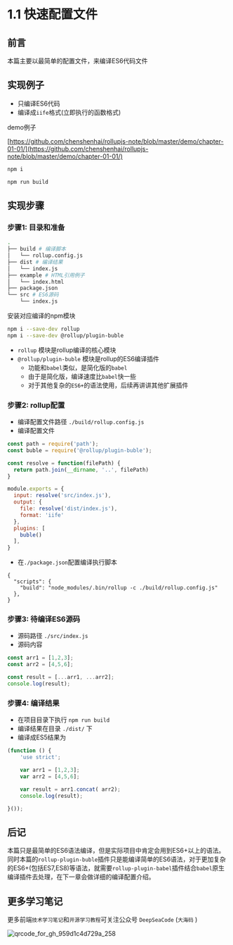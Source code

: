# 1.1 快速配置文件

## 前言

本篇主要以最简单的配置文件，来编译ES6代码文件

## 实现例子
- 只编译ES6代码
- 编译成`iife`格式(立即执行的函数格式)

demo例子

[https://github.com/chenshenhai/rollupjs-note/blob/master/demo/chapter-01-01/](https://github.com/chenshenhai/rollupjs-note/blob/master/demo/chapter-01-01/)

```sh
npm i

npm run build
```

## 实现步骤

### 步骤1: 目录和准备

```sh
.
├── build # 编译脚本
│   └── rollup.config.js
├── dist # 编译结果
│   └── index.js
├── example # HTML引用例子
│   └── index.html
├── package.json
└── src # ES6源码
    └── index.js
```

安装对应编译的npm模块

```sh
npm i --save-dev rollup 
npm i --save-dev @rollup/plugin-buble
```
- `rollup` 模块是rollup编译的核心模块
- `@rollup/plugin-buble` 模块是rollup的ES6编译插件
    - 功能和`babel`类似，是简化版的`babel`
    - 由于是简化版，编译速度比`babel`快一些
    - 对于其他复杂的`ES6+`的语法使用，后续再讲讲其他扩展插件
    


### 步骤2: rollup配置

- 编译配置文件路径 `./build/rollup.config.js`
- 编译配置文件

```js
const path = require('path');
const buble = require('@rollup/plugin-buble');

const resolve = function(filePath) {
  return path.join(__dirname, '..', filePath)
}

module.exports = {
  input: resolve('src/index.js'),
  output: {
    file: resolve('dist/index.js'),
    format: 'iife'
  },
  plugins: [
    buble()
  ],
}
```
- 在`./package.json`配置编译执行脚本
```
{
  "scripts": {
    "build": "node_modules/.bin/rollup -c ./build/rollup.config.js"
  },
}
```


### 步骤3: 待编译ES6源码

- 源码路径 `./src/index.js`
- 源码内容

```js
const arr1 = [1,2,3];
const arr2 = [4,5,6];

const result = [...arr1, ...arr2];
console.log(result);

```


### 步骤4: 编译结果 

- 在项目目录下执行 `npm run build`
- 编译结果在目录 `./dist/` 下
- 编译成ES5结果为

```js
(function () {
	'use strict';

	var arr1 = [1,2,3];
	var arr2 = [4,5,6];

	var result = arr1.concat( arr2);
	console.log(result);

}());
```


## 后记

本篇只是最简单的ES6语法编译，但是实际项目中肯定会用到ES6+以上的语法。同时本篇的`rollup-plugin-buble`插件只是能编译简单的ES6语法，对于更加复杂的ES6+(包括ES7,ES8)等语法，就需要`rollup-plugin-babel`插件结合`babel`原生编译插件去处理，在下一章会做详细的编译配置介绍。

## 更多学习笔记

更多前端`技术学习笔记`和`开源学习教程`可关注公众号 `DeepSeaCode`  (`大海码` ) 

![qrcode_for_gh_959d1c4d729a_258](https://user-images.githubusercontent.com/8216630/43264303-495bf52c-9118-11e8-85cd-4ec6fcc6d066.jpg)
